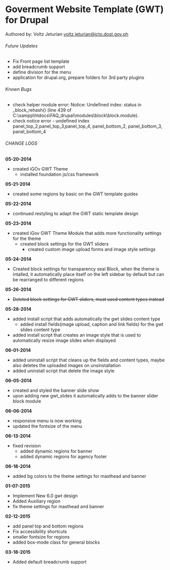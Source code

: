 # Goverment Website Template (GWT) for Drupal
Authored by: Voltz Jeturian voltz.jeturian@icto.dost.gov.ph

###### Future Updates
- Fix Front page list template
- add breadcrumb support
- define division for the menu
- application for drupal.org, prepare folders for 3rd party plugins

###### Known Bugs
- check helper module error: Notice: Undefined index: status in _block_rehash() (line 439 of C:\xampp\htdocs\FAQ_drupal\modules\block\block.module). 
- check notice error - undefined index panel_top_2,panel_top_3,panel_top_4, panel_bottom_2, panel_bottom_3, panel_bottom_4

###### CHANGE LOGS
**05-20-2014**
- created iGOv GWT Theme
  - installed foundation js/css framework

**05-21-2014**
- created some regions by basic on the GWT template guides

**05-22-2014**
- continued restyling to adapt the GWT static template design

**05-23-2014**
- created iGov GWT Theme Module that adds more functionality settings for the theme
  - created block settings for the GWT sliders
    - created custom image upload forms and image style settings

**05-24-2014**
- Created block settings for transparency seal Block, when the theme is intalled, it automatically place itself on the left sidebar by default but can be rearranged to different regions

**05-26-2014**
- ~~Deleted block settings for GWT sliders, must used content types instead~~

**05-28-2014**
- added install script that adds automatically the gwt slides content type
  - added install fields(image upload, caption and link fields) for the gwt slides content type
- added install script that creates an image style that is used to automatically resize image slides when displayed

**06-01-2014**
- added uninstall script that cleans up the fields and content types, maybe also deletes the uploaded images on unsinstallation
- added uninstall script that delete the image style

**06-05-2014**
- created and styled the banner slide show
- upon adding new gwt_slides it automatically adds to the banner slider block module

**06-06-2014**
- responsive menu is now working
- updated the fontsize of the menu

**06-13-2014**
- fixed revision
  - added dynamic regions for banner
  - added dynamic regions for agency footer

**06-18-2014**
- added bg colors to the theme settings for masthead and banner

**01-07-2015**
- Implement New 6.0 gwt design
- Added Auxiliary region
- fix theme settings for masthead and banner

**02-12-2015**
- add panel top and bottom regions
- Fix accessibility shortcuts
- smaller fontsize for regions
- added box-mode class for general blocks

**03-18-2015**
- Added default breadcrumb support

